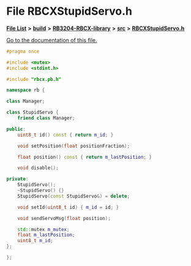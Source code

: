 
# File RBCXStupidServo.h

[**File List**](files.md) **>** [**build**](dir_4fef79e7177ba769987a8da36c892c5f.md) **>** [**RB3204-RBCX-library**](dir_6e2f6bf38ad600996f360c484704d30b.md) **>** [**src**](dir_2fb57cfb6554052417264f60890e0af6.md) **>** [**RBCXStupidServo.h**](_r_b_c_x_stupid_servo_8h.md)

[Go to the documentation of this file.](_r_b_c_x_stupid_servo_8h.md) 


````cpp
#pragma once

#include <mutex>
#include <stdint.h>

#include "rbcx.pb.h"

namespace rb {

class Manager;

class StupidServo {
    friend class Manager;

public:
    uint8_t id() const { return m_id; }

    void setPosition(float positionFraction);

    float position() const { return m_lastPosition; }

    void disable();

private:
    StupidServo();
    ~StupidServo() {}
    StupidServo(const StupidServo&) = delete;

    void setId(uint8_t id) { m_id = id; }

    void sendServoMsg(float position);

    std::mutex m_mutex;
    float m_lastPosition;
    uint8_t m_id;
};

};
````

